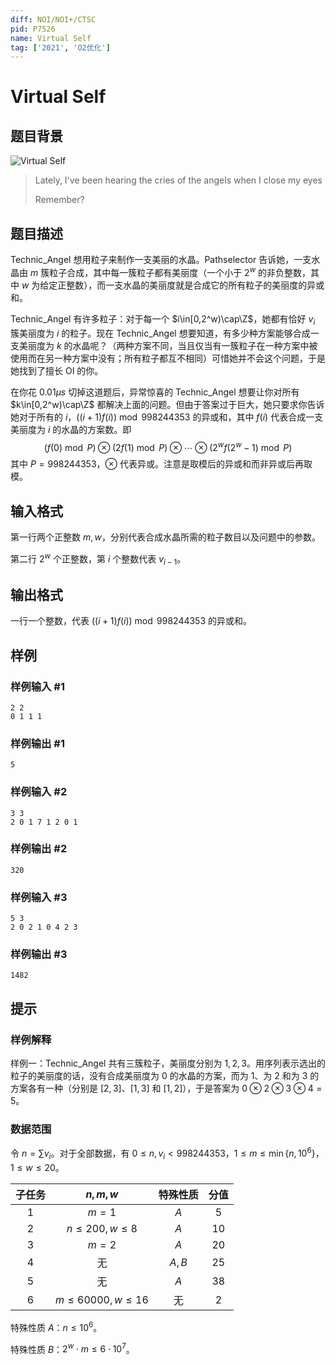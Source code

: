 ```yaml
---
diff: NOI/NOI+/CTSC
pid: P7526
name: Virtual Self
tag: ['2021', 'O2优化']
---
```

# Virtual Self
## 题目背景

![Virtual Self](https://cdn.luogu.com.cn/upload/image_hosting/16xzq9r9.png)

> Lately, I've been hearing the cries of the angels when I close my eyes
>
> Remember?
## 题目描述

Technic_Angel 想用粒子来制作一支美丽的水晶。Pathselector 告诉她，一支水晶由 $m$ 簇粒子合成，其中每一簇粒子都有美丽度（一个小于 $2^w$ 的非负整数，其中 $w$ 为给定正整数），而一支水晶的美丽度就是合成它的所有粒子的美丽度的异或和。

Technic_Angel 有许多粒子：对于每一个 $i\in[0,2^w)\cap\Z$，她都有恰好 $v_i$ 簇美丽度为 $i$ 的粒子。现在 Technic_Angel 想要知道，有多少种方案能够合成一支美丽度为 $k$ 的水晶呢？（两种方案不同，当且仅当有一簇粒子在一种方案中被使用而在另一种方案中没有；所有粒子都互不相同）可惜她并不会这个问题，于是她找到了擅长 OI 的你。

在你花 $0.01\mu s$ 切掉这道题后，异常惊喜的 Technic_Angel 想要让你对所有 $k\in[0,2^w)\cap\Z$ 都解决上面的问题。但由于答案过于巨大，她只要求你告诉她对于所有的 $i$，$((i+1)f(i))\bmod998244353$ 的异或和，其中 $f(i)$ 代表合成一支美丽度为 $i$ 的水晶的方案数。即
$$
(f(0)\bmod P)\otimes(2f(1)\bmod P)\otimes\cdots\otimes(2^wf(2^w-1)\bmod P)
$$
其中 $P=998244353$，$\otimes$ 代表异或。注意是取模后的异或和而非异或后再取模。
## 输入格式

第一行两个正整数 $m,w$，分别代表合成水晶所需的粒子数目以及问题中的参数。

第二行 $2^w$ 个正整数，第 $i$ 个整数代表 $v_{i-1}$。
## 输出格式

一行一个整数，代表 $((i+1)f(i))\bmod 998244353$ 的异或和。
## 样例

### 样例输入 #1
```
2 2
0 1 1 1
```
### 样例输出 #1
```
5
```
### 样例输入 #2
```
3 3
2 0 1 7 1 2 0 1
```
### 样例输出 #2
```
320
```
### 样例输入 #3
```
5 3
2 0 2 1 0 4 2 3
```
### 样例输出 #3
```
1482
```
## 提示

### 样例解释

样例一：Technic_Angel 共有三簇粒子，美丽度分别为 $1,2,3$。用序列表示选出的粒子的美丽度的话，没有合成美丽度为 $0$ 的水晶的方案，而为 $1$、为 $2$ 和为 $3$ 的方案各有一种（分别是 $[2,3]$、$[1,3]$ 和 $[1,2]$），于是答案为 $0\otimes2\otimes3\otimes4=5$。

### 数据范围

令 $n=\sum v_i$。对于全部数据，有 $0\le n,v_i<998244353$，$1\le m\le\min\{n,10^6\}$，$1\le w\le 20$。

| 子任务 |       $n,m,w$       | 特殊性质 | 分值 |
| :----: | :-----------------: | :------: | :--: |
|   1    |        $m=1$        |   $A$    |  5   |
|   2    |   $n\le200,w\le8$   |   $A$    |  10  |
|   3    |        $m=2$        |   $A$    |  20  |
|   4    |         无          |  $A,B$   |  25  |
|   5    |         无          |   $A$    |  38  |
|   6    | $m\le 60000,w\le16$ |    无    |  2   |

特殊性质 $A$：$n\le10^6$。

特殊性质 $B$：$2^w\cdot m\le 6\cdot 10^7$。
